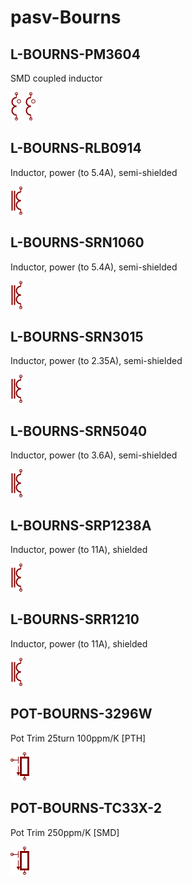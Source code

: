 # pasv-Bourns

## L-BOURNS-PM3604
SMD coupled inductor

![L-BOURNS-PM3604__1__1](/images/pasv-Bourns__L-BOURNS-PM3604__1__1.png?raw=true) 
![L-BOURNS-PM3604__2__1](/images/pasv-Bourns__L-BOURNS-PM3604__1__1.png?raw=true) 

## L-BOURNS-RLB0914
Inductor, power (to 5.4A), semi-shielded

![L-BOURNS-RLB0914__1__1](/images/pasv-Bourns__L-BOURNS-RLB0914__1__1.png?raw=true) 

## L-BOURNS-SRN1060
Inductor, power (to 5.4A), semi-shielded

![L-BOURNS-SRN1060__1__1](/images/pasv-Bourns__L-BOURNS-RLB0914__1__1.png?raw=true) 

## L-BOURNS-SRN3015
Inductor, power (to 2.35A), semi-shielded

![L-BOURNS-SRN3015__1__1](/images/pasv-Bourns__L-BOURNS-RLB0914__1__1.png?raw=true) 

## L-BOURNS-SRN5040
Inductor, power (to 3.6A), semi-shielded

![L-BOURNS-SRN5040__1__1](/images/pasv-Bourns__L-BOURNS-RLB0914__1__1.png?raw=true) 

## L-BOURNS-SRP1238A
Inductor, power (to 11A), shielded

![L-BOURNS-SRP1238A__1__1](/images/pasv-Bourns__L-BOURNS-RLB0914__1__1.png?raw=true) 

## L-BOURNS-SRR1210
Inductor, power (to 11A), shielded

![L-BOURNS-SRR1210__1__1](/images/pasv-Bourns__L-BOURNS-RLB0914__1__1.png?raw=true) 

## POT-BOURNS-3296W
Pot Trim 25turn 100ppm/K [PTH]

![POT-BOURNS-3296W__1__1](/images/pasv-Bourns__POT-BOURNS-3296W__1__1.png?raw=true) 

## POT-BOURNS-TC33X-2
Pot Trim 250ppm/K [SMD]

![POT-BOURNS-TC33X-2__1__1](/images/pasv-Bourns__POT-BOURNS-3296W__1__1.png?raw=true) 

